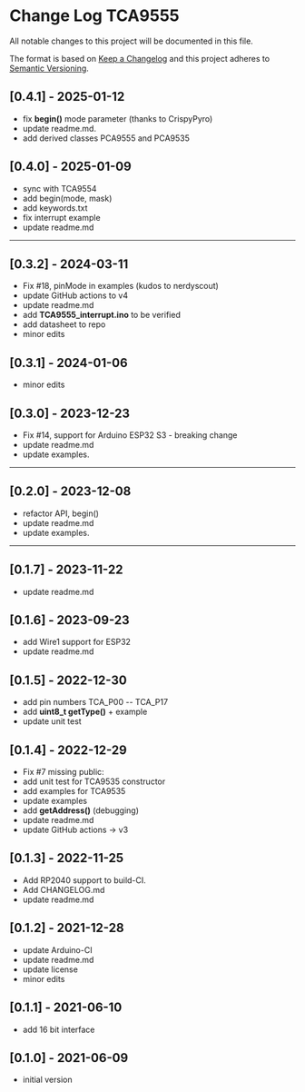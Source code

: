 # Change Log TCA9555

All notable changes to this project will be documented in this file.

The format is based on [Keep a Changelog](http://keepachangelog.com/)
and this project adheres to [Semantic Versioning](http://semver.org/).


## [0.4.1] - 2025-01-12
- fix **begin()** mode parameter (thanks to CrispyPyro)
- update readme.md.
- add derived classes PCA9555 and PCA9535


## [0.4.0] - 2025-01-09
- sync with TCA9554
- add begin(mode, mask)
- add keywords.txt
- fix interrupt example
- update readme.md

----

## [0.3.2] - 2024-03-11
- Fix #18, pinMode in examples (kudos to nerdyscout)
- update GitHub actions to v4
- update readme.md
- add **TCA9555_interrupt.ino** to be verified
- add datasheet to repo
- minor edits

## [0.3.1] - 2024-01-06
- minor edits

## [0.3.0] - 2023-12-23
- Fix #14, support for Arduino ESP32 S3 - breaking change
- update readme.md
- update examples.

----

## [0.2.0] - 2023-12-08
- refactor API, begin()
- update readme.md
- update examples.

----

## [0.1.7] - 2023-11-22
- update readme.md

## [0.1.6] - 2023-09-23
- add Wire1 support for ESP32
- update readme.md

## [0.1.5] - 2022-12-30
- add pin numbers TCA_P00 -- TCA_P17
- add **uint8_t getType()** + example
- update unit test

## [0.1.4] - 2022-12-29
- Fix #7 missing public:
- add unit test for TCA9535 constructor
- add examples for TCA9535
- update examples
- add **getAddress()** (debugging)
- update readme.md
- update GitHub actions -> v3

## [0.1.3] - 2022-11-25
- Add RP2040 support to build-CI.
- Add CHANGELOG.md
- update readme.md


## [0.1.2] - 2021-12-28
- update Arduino-CI
- update readme.md
- update license
- minor edits

## [0.1.1] - 2021-06-10
- add 16 bit interface


## [0.1.0] - 2021-06-09
- initial version

